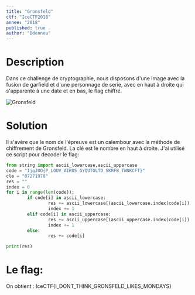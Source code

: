 ```yaml
---
title: "Gronsfeld"
ctf: "IceCTF2018"
annee: "2018"
published: true
author: "Bdenneu"
---
```

# Description
Dans ce challenge de cryptographie, nous disposons d'une image avec la fusion de garfield et d'une personnage de serie, avec en haut à droite qui s'apparente à une date et en bas, le flag chiffré.

![Gronsfeld](/assets/images/IceCTF2018/icectf2018_garfeld.png)

# Solution
Il s'avère que le nom de l'épreuve est un calembour avec la méthode de chiffrement de Gronsfeld. La clé est le nombre en haut à droite. J'ai utilisé ce script pour decoder le flag:
```python
from string import ascii_lowercase,ascii_uppercase
code = "IjgJUO{P_LOUV_AIRUS_GYQUTOLTD_SKRFB_TWNKCFT}"
cle = "07271978"
res = ""
index = 0
for i in range(len(code)): 
        if code[i] in ascii_lowercase:
                res += ascii_lowercase[(ascii_lowercase.index(code[i]) - int(cle[index%len(cle)]))%len(ascii_lowercase)]
                index += 1
        elif code[i] in ascii_uppercase:
                res += ascii_uppercase[(ascii_uppercase.index(code[i]) - int(cle[index%len(cle)]))%len(ascii_uppercase)]
                index += 1
        else:
                res += code[i]

print(res)
```
# Le flag:
On obtient : IceCTF{I_DONT_THINK_GRONSFELD_LIKES_MONDAYS}
